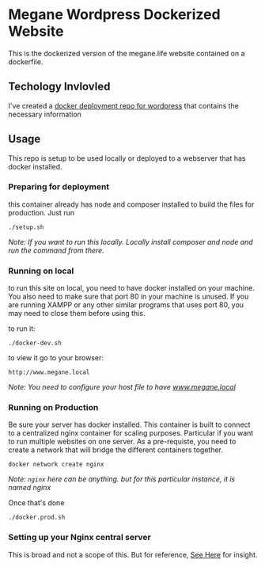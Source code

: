 # Megane Wordpress Dockerized Website

This is the dockerized version of the megane.life website contained on a dockerfile.

## Techology Invlovled

I've created a [docker deployment repo for wordpress](https://github.com/abarcenas29/wordpress-deploy) that contains the necessary information 

## Usage

This repo is setup to be used locally or deployed to a webserver that has docker installed.

### Preparing for deployment
this container already has node and composer installed to build the files for production. Just run

`./setup.sh`

*Note: If you want to run this locally. Locally install composer and node and run the command from there.*

### Running on local
to run this site on local, you need to have docker installed on your machine. You also need to make sure that port 80 in your machine is unused. If you are running XAMPP or any other similar programs that uses port 80, you may need to close them before using this.

to run it:

`./docker-dev.sh`

to view it go to your browser:

`http://www.megane.local`

*Note: You need to configure your host file to have www.megane.local*

### Running on Production
Be sure your server has docker installed. This container is built to connect to a centralized nginx container for scaling purposes. Particular if you want to run multiple websites on one server. As a pre-requiste, you need to create a network that will bridge the different containers together.

`docker network create nginx`

*Note: `nginx` here can be anything. but for this particular instance, it is named nginx*

Once that's done

`./docker.prod.sh`

### Setting up your Nginx central server
This is broad and not a scope of this. But for reference, [See Here](https://stackoverflow.com/questions/27912917/how-to-configure-docker-port-mapping-to-use-nginx-as-an-upstream-proxy) for insight.
